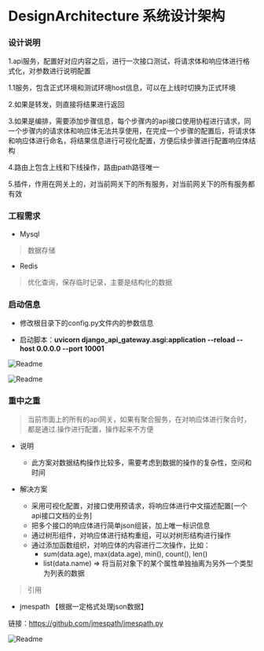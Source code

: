 # DesignArchitecture 系统设计架构

### 设计说明

1.api服务，配置好对应内容之后，进行一次接口测试，将请求体和响应体进行格式化，对参数进行说明配置

1.1服务，包含正式环境和测试环境host信息，可以在上线时切换为正式环境

2.如果是转发，则直接将结果进行返回

3.如果是编排，需要添加步骤信息，每个步骤内的api接口使用协程进行请求，同一个步骤内的请求体和响应体无法共享使用，在完成一个步骤的配置后，将请求体和响应体进行命名，将结果信息进行可视化配置，方便后续步骤进行配置响应体结构

4.路由上包含上线和下线操作，路由path路径唯一

5.插件，作用在网关上的，对当前网关下的所有服务，对当前网关下的所有服务都有效

### 工程需求

* Mysql

> 数据存储

* Redis

> 优化查询，保存临时记录，主要是结构化的数据

### 启动信息

* 修改根目录下的config.py文件内的参数信息

* 启动脚本：**uvicorn django_api_gateway.asgi:application --reload --host 0.0.0.0 --port 10001**

![Readme](https://github.com/RYD-Gateway/DjangoApiGateway/blob/master/images/微信图片_20210602231736.png)

![Readme](https://github.com/RYD-Gateway/DjangoApiGateway/blob/master/images/微信截图_20210618191053.png)

### 重中之重

> 当前市面上的所有的api网关，如果有聚合服务，在对响应体进行聚合时，都是通过.操作进行配置，操作起来不方便

* 说明
    * 此方案对数据结构操作比较多，需要考虑到数据的操作的复杂性，空间和时间

* 解决方案
    * 采用可视化配置，对接口使用预请求，将响应体进行中文描述配置[一个api接口文档的业务]
    * 把多个接口的响应体进行简单json组装，加上唯一标识信息
    * 通过树形组件，对响应体进行结构重组，可以对树形结构进行操作
    * 通过添加函数组织，对响应体的内容进行二次操作，比如：
        * sum(data.age), max(data.age), min(), count(), len()
        * list(data.name) => 将当前对象下的某个属性单独抽离为另外一个类型为列表的数据

> 引用

* jmespath 【根据一定格式处理json数据】

链接：https://github.com/jmespath/jmespath.py

![Readme](https://github.com/RYD-Gateway/DjangoApiGateway/blob/master/images/微信图片_20210624164733.png)
